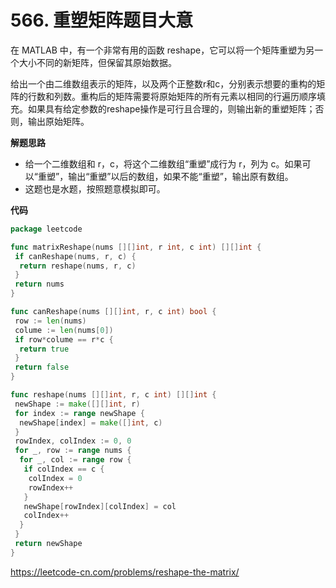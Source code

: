 # 566. 重塑矩阵**题目大意** 

在 MATLAB 中，有一个非常有用的函数 reshape，它可以将一个矩阵重塑为另一个大小不同的新矩阵，但保留其原始数据。

给出一个由二维数组表示的矩阵，以及两个正整数r和c，分别表示想要的重构的矩阵的行数和列数。重构后的矩阵需要将原始矩阵的所有元素以相同的行遍历顺序填充。如果具有给定参数的reshape操作是可行且合理的，则输出新的重塑矩阵；否则，输出原始矩阵。

**解题思路**  

- 给一个二维数组和 r，c，将这个二维数组“重塑”成行为 r，列为 c。如果可以“重塑”，输出“重塑”以后的数组，如果不能“重塑”，输出原有数组。
- 这题也是水题，按照题意模拟即可。

**代码** 

```go
package leetcode

func matrixReshape(nums [][]int, r int, c int) [][]int {
 if canReshape(nums, r, c) {
  return reshape(nums, r, c)
 }
 return nums
}

func canReshape(nums [][]int, r, c int) bool {
 row := len(nums)
 colume := len(nums[0])
 if row*colume == r*c {
  return true
 }
 return false
}

func reshape(nums [][]int, r, c int) [][]int {
 newShape := make([][]int, r)
 for index := range newShape {
  newShape[index] = make([]int, c)
 }
 rowIndex, colIndex := 0, 0
 for _, row := range nums {
  for _, col := range row {
   if colIndex == c {
    colIndex = 0
    rowIndex++
   }
   newShape[rowIndex][colIndex] = col
   colIndex++
  }
 }
 return newShape
}
```

https://leetcode-cn.com/problems/reshape-the-matrix/